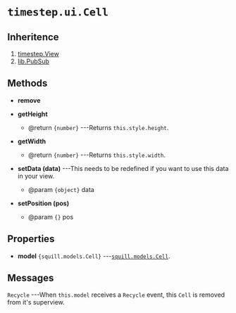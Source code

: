 # `timestep.ui.Cell`

## Inheritence

1. [timestep.View](../view.html)
2. [lib.PubSub](../../lib/pubsub.html)

## Methods

* __remove__

* __getHeight__
	* @return `{number}` ---Returns `this.style.height`.

* __getWidth__
	* @return `{number}` ---Returns `this.style.width`.

* __setData (data)__ ---This needs to be redefined if you
  want to use this data in your view.
	* @param `{object}` data

* __setPosition (pos)__
	* @param `{}` pos


## Properties

* __model__ `{squill.models.Cell}` ---[`squill.models.Cell`](../../squill/models/cell.md).


## Messages

`Recycle` ---When `this.model` receives a `Recycle` event, this
`Cell` is removed from it's superview.
